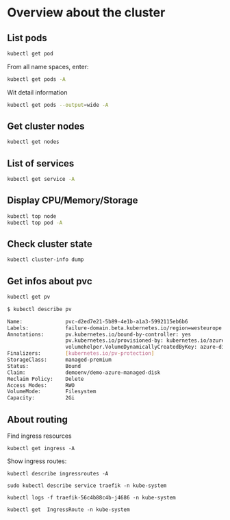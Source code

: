 Overview about the cluster
==========================

List pods
---------

```bash
kubectl get pod
```

From all name spaces, enter:

```bash
kubectl get pods -A
```

Wit detail information

```bash
kubectl get pods --output=wide -A
```

Get cluster nodes
-----------------

```bash
kubectl get nodes
```


List of services
----------------

```bash
kubectl get service -A
```

Display CPU/Memory/Storage
--------------------------

```bash
kubectl top node
kubectl top pod -A
```

Check cluster state
-------------------

```bash
kubectl cluster-info dump
```

Get infos about pvc
-------------------

```bash
kubectl get pv
```

```bash
$ kubectl describe pv

Name:              pvc-d2ed7e21-5b89-4e1b-a1a3-5992115eb6b6
Labels:            failure-domain.beta.kubernetes.io/region=westeurope
Annotations:       pv.kubernetes.io/bound-by-controller: yes
                   pv.kubernetes.io/provisioned-by: kubernetes.io/azure-disk
                   volumehelper.VolumeDynamicallyCreatedByKey: azure-disk-dynamic-provisioner
Finalizers:        [kubernetes.io/pv-protection]
StorageClass:      managed-premium
Status:            Bound
Claim:             demoenv/demo-azure-managed-disk
Reclaim Policy:    Delete
Access Modes:      RWO
VolumeMode:        Filesystem
Capacity:          2Gi
```

About routing
-------------

Find ingress resources

```
kubectl get ingress -A
```

Show ingress routes:

```
kubectl describe ingressroutes -A
```

```
sudo kubectl describe service traefik -n kube-system
```

```
kubectl logs -f traefik-56c4b88c4b-j4686 -n kube-system
```

```
kubectl get  IngressRoute -n kube-system
```